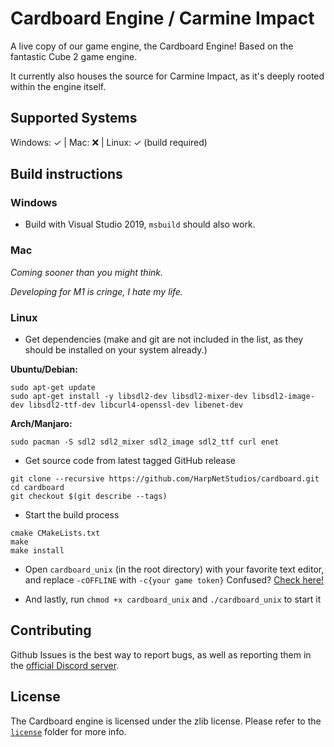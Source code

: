 # Cardboard Engine / Carmine Impact
A live copy of our game engine, the Cardboard Engine!
Based on the fantastic Cube 2 game engine.

It currently also houses the source for Carmine Impact,
as it's deeply rooted within the engine itself.

## Supported Systems
Windows: ✓ | Mac: ❌ | Linux: ✓ (build required)

## Build instructions
### Windows
- Build with Visual Studio 2019, `msbuild` should also work.

### Mac
*Coming sooner than you might think.*

*Developing for M1 is cringe, I hate my life.*

### Linux
- Get dependencies (make and git are not included in the list, as they should be installed on your system already.)

**Ubuntu/Debian:**
```
sudo apt-get update
sudo apt-get install -y libsdl2-dev libsdl2-mixer-dev libsdl2-image-dev libsdl2-ttf-dev libcurl4-openssl-dev libenet-dev
```

**Arch/Manjaro:**
```
sudo pacman -S sdl2 sdl2_mixer sdl2_image sdl2_ttf curl enet
```

- Get source code from latest tagged GitHub release
```
git clone --recursive https://github.com/HarpNetStudios/cardboard.git
cd cardboard
git checkout $(git describe --tags)
```

- Start the build process
```
cmake CMakeLists.txt
make
make install
```

- Open `cardboard_unix` (in the root directory) with your favorite text editor, and replace `-cOFFLINE` with `-c{your game token}`
Confused? [Check here!](https://harpnetstudios.com/my/account/gametokens)

- And lastly, run `chmod +x cardboard_unix` and `./cardboard_unix` to start it

## Contributing
Github Issues is the best way to report bugs,
as well as reporting them in the [official Discord server](https://discord.gg/zsUak4D).

## License
The Cardboard engine is licensed under the zlib license.
Please refer to the [`license`](https://github.com/HarpNetStudios/cardboard/tree/master/license) folder for more info.
